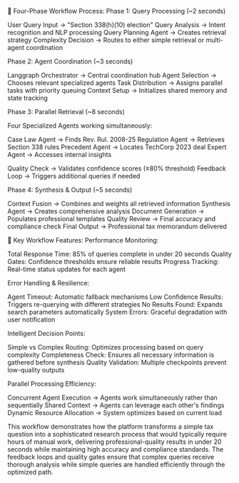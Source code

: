🔄 Four-Phase Workflow Process:
Phase 1: Query Processing (~2 seconds)

User Query Input → "Section 338(h)(10) election"
Query Analysis → Intent recognition and NLP processing
Query Planning Agent → Creates retrieval strategy
Complexity Decision → Routes to either simple retrieval or multi-agent coordination

Phase 2: Agent Coordination (~3 seconds)

Langgraph Orchestrator → Central coordination hub
Agent Selection → Chooses relevant specialized agents
Task Distribution → Assigns parallel tasks with priority queuing
Context Setup → Initializes shared memory and state tracking

Phase 3: Parallel Retrieval (~8 seconds)

Four Specialized Agents working simultaneously:

Case Law Agent → Finds Rev. Rul. 2008-25
Regulation Agent → Retrieves Section 338 rules
Precedent Agent → Locates TechCorp 2023 deal
Expert Agent → Accesses internal insights


Quality Check → Validates confidence scores (≥80% threshold)
Feedback Loop → Triggers additional queries if needed

Phase 4: Synthesis & Output (~5 seconds)

Context Fusion → Combines and weights all retrieved information
Synthesis Agent → Creates comprehensive analysis
Document Generation → Populates professional templates
Quality Review → Final accuracy and compliance check
Final Output → Professional tax memorandum delivered

🎯 Key Workflow Features:
Performance Monitoring:

Total Response Time: 85% of queries complete in under 20 seconds
Quality Gates: Confidence thresholds ensure reliable results
Progress Tracking: Real-time status updates for each agent

Error Handling & Resilience:

Agent Timeout: Automatic fallback mechanisms
Low Confidence Results: Triggers re-querying with different strategies
No Results Found: Expands search parameters automatically
System Errors: Graceful degradation with user notification

Intelligent Decision Points:

Simple vs Complex Routing: Optimizes processing based on query complexity
Completeness Check: Ensures all necessary information is gathered before synthesis
Quality Validation: Multiple checkpoints prevent low-quality outputs

Parallel Processing Efficiency:

Concurrent Agent Execution → Agents work simultaneously rather than sequentially
Shared Context → Agents can leverage each other's findings
Dynamic Resource Allocation → System optimizes based on current load

This workflow demonstrates how the platform transforms a simple tax question into a sophisticated research process that would typically require hours of manual work, delivering professional-quality results in under 20 seconds while maintaining high accuracy and compliance standards.
The feedback loops and quality gates ensure that complex queries receive thorough analysis while simple queries are handled efficiently through the optimized path.